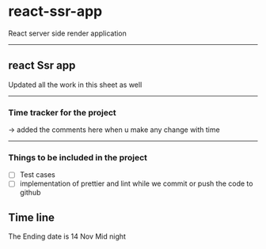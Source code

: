 # react-ssr-app

React server side render application

---

## react Ssr app

Updated all the work in this sheet as well

---

### Time tracker for the project

-> added the comments here when u make any change with time

---

### Things to be included in the project

- [ ] Test cases
- [ ] implementation of prettier and lint while we commit or push the code to github

## Time line

The Ending date is 14 Nov Mid night
